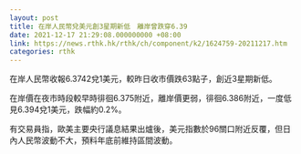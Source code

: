 ```yaml
---
layout: post
title: 在岸人民幣兌美元創3星期新低　離岸曾跌穿6.39
date: 2021-12-17 21:29:08.000000000 +08:00
link: https://news.rthk.hk/rthk/ch/component/k2/1624759-20211217.htm
categories: rthk
---
```


在岸人民幣收報6.3742兌1美元，較昨日收市價跌63點子，創近3星期新低。

在岸價在夜市時段較早時徘徊6.375附近，離岸價更弱，徘徊6.386附近，一度低見6.394兌1美元，跌幅約0.2%。

有交易員指，歐美主要央行議息結果出爐後，美元指數於96關口附近反覆，但日內人民幣波動不大，預料年底前維持區間波動。
